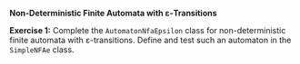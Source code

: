 **Non-Deterministic Finite Automata with ε-Transitions**

**Exercise 1:**
Complete the `AutomatonNfaEpsilon` class for non-deterministic finite automata with ε-transitions. Define and test such an automaton in the `SimpleNFAe` class.